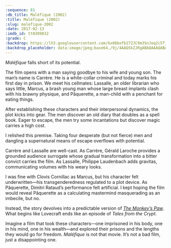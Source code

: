 ```yaml
---
:sequence: 81
:db_title: Maléfique (2002)
:title: Maléfique (2002)
:slug: malefique-2002
:date: 2017-02-13
:imdb_id: tt0309832
:grade: C
:backdrop: https://lh3.googleusercontent.com/Gx06bofb27ZJC9m3SnJeq2c5Tjq18GTibJ62vv2xS-WdKgXvV0vx82TOGyAgOdrdj4CMNEdZ_u6EqLWjfB5v93R4UVdPXSXzzbW2DWBvukA5NbVvpBtdFpusoEceSq1EhLMQ_g=w1000-l75-rj
:backdrop_placeholder: data:image/jpeg;base64,/9j/4AAQSkZJRgABAQAAAQABAAD/2wCEACgcHhceGSgjISMtKygwPGRBPDc3PHtYXUlkkYCZlo+AjIqgtObDoKrarYqMyP/L2u71////m8H////6/+b9//gBKy0tPDU8dkFBdviljKX4+Pj4+Pj4+Pj4+Pj4+Pj4+Pj4+Pj4+Pjs7Pj4+Oz4+Pj4+Pj4+Pjs7Pj4+Pj4+Ozs+P/AABEIAAsAFAMBIgACEQEDEQH/xAAXAAEAAwAAAAAAAAAAAAAAAAACAAEE/8QAIRAAAgIBAwUBAAAAAAAAAAAAAQIDEQAEMUETIVHB8BL/xAAVAQEBAAAAAAAAAAAAAAAAAAABAP/EABURAQEAAAAAAAAAAAAAAAAAAAAR/9oADAMBAAIRAxEAPwDA6yJFbwBT2Ib73ik1CHTiK+AD28bYOpJMx6jFqAqzhlRF2GBX+nWgNPxyu+TG0spolrNZMqo//9k=
---
```


_Maléfique_ falls short of its potential.

The film opens with a man saying goodbye to his wife and young son. The man’s name is Carrère. He is a white-collar criminal and today marks his first day in prison. We meet his cellmates: Lassalle, an older librarian who says little, Marcus, a brash young man whose large breast implants clash with his brawny physique, and Pâquerette, a man-child with a penchant for eating things.

After establishing these characters and their interpersonal dynamics, the plot kicks into gear. The men discover an old diary that doubles as a spell book. Eager to escape, the men try some incantations but discover magic carries a high cost.

I relished this premise. Taking four desperate (but not fierce) men and dangling a supernatural means of escape overflows with potential.

Carrère and Lassalle are well-cast. As Carrère, Gérald Laroche provides a grounded audience surrogate whose gradual transformation into a bitter convict carries the film. As Lassalle, Philippe Laudenbach adds gravitas, communicating volumes with his weary looks.

I was fine with Clovis Cornillac as Marcus, but his character felt underwritten—his transgenderedness regulated to a plot device. As Pâquerette, Dimitri Rataud’s performance felt artificial. I kept hoping the film would reveal Pâquerette as a calculating mastermind masquerading as an imbecile, but no.

Instead, the story devolves into a predictable version of [_The Monkey’s Paw_](https://en.wikipedia.org/wiki/The_Monkey's_Paw). What begins like Lovecraft ends like an episode of _Tales from the Crypt_.

Imagine a film that took these characters—one imprisoned in his body, one in his mind, one in his wealth—and explored their prisons and the lengths they would go for freedom. _Maléfique_ is not that movie. It’s not a bad film, just a disappointing one.